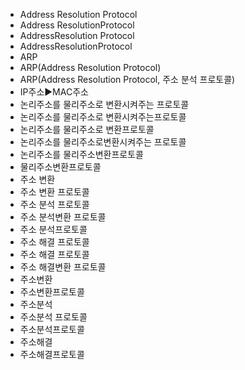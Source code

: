 ﻿- Address Resolution Protocol
- Address ResolutionProtocol
- AddressResolution Protocol
- AddressResolutionProtocol
- ARP
- ARP(Address Resolution Protocol)
- ARP(Address Resolution Protocol, 주소 분석 프로토콜)
- IP주소▶️MAC주소
- 논리주소를 물리주소로 변환시켜주는 프로토콜
- 논리주소를 물리주소로 변환시켜주는프로토콜
- 논리주소를 물리주소로 변환프로토콜
- 논리주소를 물리주소로변환시켜주는 프로토콜
- 논리주소를 물리주소변환프로토콜
- 물리주소변환프로토콜
- 주소 변환
- 주소 변환 프로토콜
- 주소 분석 프로토콜
- 주소 분석변환 프로토콜
- 주소 분석프로토콜
- 주소 해결 프로토콜
- 주소 해결 프로토콜
- 주소 해결변환 프로토콜
- 주소변환
- 주소변환프로토콜
- 주소분석
- 주소분석 프로토콜
- 주소분석프로토콜
- 주소해결
- 주소해결프로토콜
